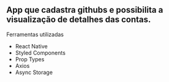 ## App que cadastra githubs e possibilita a visualização de detalhes das contas.

Ferramentas utilizadas

- React Native
- Styled Components
- Prop Types
- Axios
- Async Storage
